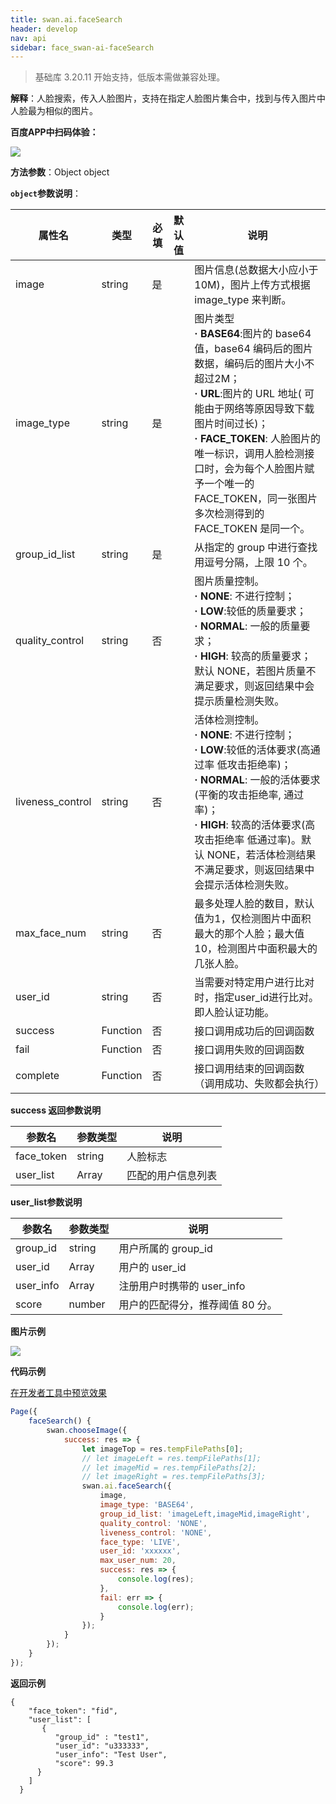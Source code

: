 ```yaml
---
title: swan.ai.faceSearch
header: develop
nav: api
sidebar: face_swan-ai-faceSearch
---
```


  

>基础库 3.20.11 开始支持，低版本需做兼容处理。

**解释**：人脸搜索，传入人脸图片，支持在指定人脸图片集合中，找到与传入图片中人脸最为相似的图片。

**百度APP中扫码体验：**

<img src="https://b.bdstatic.com/miniapp/assets/images/doc_demo/faceSearch.png"  class="demo-qrcode-image" />

**方法参数**：Object object

**`object`参数说明**：

|属性名 |类型  |必填 | 默认值 |说明|
|---- | ---- | ---- | ----|----|
|image | string | 是 | | 图片信息(总数据大小应小于 10M)，图片上传方式根据 image_type 来判断。 | 
|image_type | string | 是 | |图片类型<br> **· BASE64**:图片的 base64 值，base64 编码后的图片数据，编码后的图片大小不超过2M；<br>**· URL**:图片的 URL 地址( 可能由于网络等原因导致下载图片时间过长)；<br>**· FACE_TOKEN**: 人脸图片的唯一标识，调用人脸检测接口时，会为每个人脸图片赋予一个唯一的 FACE_TOKEN，同一张图片多次检测得到的 FACE_TOKEN 是同一个。 | 
|group_id_list | string | 是 | | 从指定的 group 中进行查找 用逗号分隔，上限 10 个。| 
|quality_control | string | 否 | | 图片质量控制。<br> **· NONE**: 不进行控制；<br> **· LOW**:较低的质量要求；<br> **· NORMAL**: 一般的质量要求；<br> **· HIGH**: 较高的质量要求；默认 NONE，若图片质量不满足要求，则返回结果中会提示质量检测失败。 | 
|liveness_control | string | 否 | |活体检测控制。<br> **· NONE**: 不进行控制；<br> **· LOW**:较低的活体要求(高通过率 低攻击拒绝率)；<br> **· NORMAL**: 一般的活体要求(平衡的攻击拒绝率, 通过率)；<br> **· HIGH**: 较高的活体要求(高攻击拒绝率 低通过率)。默认 NONE，若活体检测结果不满足要求，则返回结果中会提示活体检测失败。|
|max_face_num | string | 否 | |最多处理人脸的数目，默认值为1，仅检测图片中面积最大的那个人脸；最大值10，检测图片中面积最大的几张人脸。 |
|user_id | string | 否 | | 当需要对特定用户进行比对时，指定user_id进行比对。即人脸认证功能。 | 
|success | Function | 否 | | 接口调用成功后的回调函数 | 
|fail | Function | 否 | | 接口调用失败的回调函数 | 
|complete|	Function|	否	| |接口调用结束的回调函数（调用成功、失败都会执行）|

**success 返回参数说明**

|参数名 | 参数类型 | 说明 |  
|---|---|---|
|face_token | string | 人脸标志 | 
|user_list | Array | 匹配的用户信息列表|

**user_list参数说明**

|参数名 | 参数类型 | 说明 |  
|---|---|---|
|group_id | string | 用户所属的 group_id | 
|user_id | Array | 用户的 user_id|
|user_info | Array | 注册用户时携带的 user_info|
|score | number | 用户的匹配得分，推荐阈值 80 分。|

**图片示例**

<div class="m-doc-custom-examples">
    <div class="m-doc-custom-examples-correct">
        <img src="https://b.bdstatic.com/miniapp/images/faceSearch.gif">
    </div>
    <div class="m-doc-custom-examples-correct">
        <img src=" ">
    </div>
    <div class="m-doc-custom-examples-correct">
        <img src=" ">
    </div>     
</div>

**代码示例**

<a href="swanide://fragment/c5aabb973ce9c3e6ce54d4a547b390711575000496556" title="在开发者工具中预览效果" target="_self">在开发者工具中预览效果</a>

```js
Page({
    faceSearch() {
        swan.chooseImage({
            success: res => {
                let imageTop = res.tempFilePaths[0];
                // let imageLeft = res.tempFilePaths[1];
                // let imageMid = res.tempFilePaths[2];
                // let imageRight = res.tempFilePaths[3];
                swan.ai.faceSearch({
                    image,
                    image_type: 'BASE64',
                    group_id_list: 'imageLeft,imageMid,imageRight',
                    quality_control: 'NONE',
                    liveness_control: 'NONE',
                    face_type: 'LIVE',
                    user_id: 'xxxxxx',
                    max_user_num: 20,
                    success: res => {
                        console.log(res);
                    },
                    fail: err => {
                        console.log(err);
                    }
                });
            }
        });
    }
});
```

**返回示例**

```
{
    "face_token": "fid",
    "user_list": [  
       {
          "group_id" : "test1",
          "user_id": "u333333",
          "user_info": "Test User",
          "score": 99.3  
      }
    ]
  }
```
